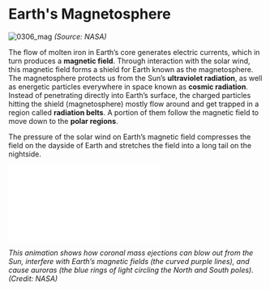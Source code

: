 # Earth's Magnetosphere

![0306_mag](./static/0306_mag.gif)
*(Source: NASA)*

The flow of molten iron in Earth’s core generates electric currents, which in turn produces a **magnetic field**.  Through interaction with the solar wind, this magnetic field forms a shield for Earth known as the magnetosphere. The magnetosphere protects us from the Sun’s **ultraviolet radiation**, as well as energetic particles everywhere in space known as **cosmic radiation**.  Instead of penetrating directly into Earth’s surface, the charged particles hitting the shield (magnetosphere) mostly flow around and get trapped in a region called **radiation belts**. A portion of them follow the magnetic field to move down to the **polar regions**.

The pressure of the solar wind on Earth’s magnetic field compresses the field on the dayside of Earth and stretches the field into a long tail on the nightside.

<iframe src="./videos/magnetic_field.mp4" frameborder="0" allowfullscreen></iframe>

*This animation shows how coronal mass ejections can blow out from the Sun, interfere with Earth’s magnetic fields (the curved purple lines), and cause auroras (the blue rings of light circling the North and South poles). (Credit: NASA)*
